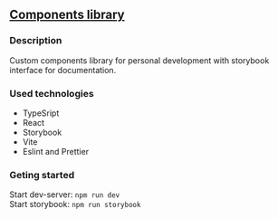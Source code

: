 ## [Components library](https://components-lib-bay.vercel.app/)

### Description
Custom components library for personal development with storybook interface for documentation.

### Used technologies
- TypeSript
- React
- Storybook
- Vite
- Eslint and Prettier

### Geting started
Start dev-server: <code>npm run dev</code><br>
Start storybook: <code>npm run storybook</code>
